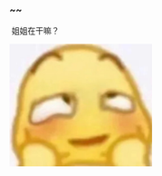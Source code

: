 ### ~~





​                                                                                                     姐姐在干嘛？             

<img src="assets/微信图片_20240109155209.jpg" style="zoom: 25%;" />